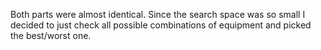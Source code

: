 Both parts were almost identical. Since the search space was so small I decided to
just check all possible combinations of equipment and picked the best/worst one.
